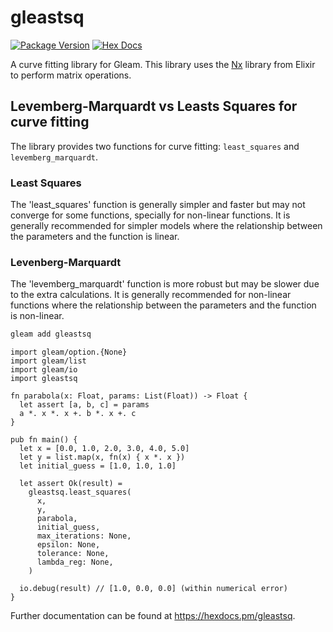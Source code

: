 # gleastsq

[![Package Version](https://img.shields.io/hexpm/v/gleastsq)](https://hex.pm/packages/gleastsq)
[![Hex Docs](https://img.shields.io/badge/hex-docs-ffaff3)](https://hexdocs.pm/gleastsq/)

A curve fitting library for Gleam. This library uses the [Nx](https://hexdocs.pm/nx/Nx.html) library from Elixir to perform matrix operations.

## Levemberg-Marquardt vs Leasts Squares for curve fitting

The library provides two functions for curve fitting: `least_squares` and `levemberg_marquardt`.

### Least Squares

The 'least_squares' function is generally simpler and faster but may not converge for some functions, specially for non-linear functions.
It is generally recommended for simpler models where the relationship between the parameters and the function is linear.

### Levenberg-Marquardt

The 'levemberg_marquardt' function is more robust but may be slower due to the extra calculations.
It is generally recommended for non-linear functions where the relationship between the parameters and the function is non-linear.

```sh
gleam add gleastsq
```

```gleam
import gleam/option.{None}
import gleam/list
import gleam/io
import gleastsq

fn parabola(x: Float, params: List(Float)) -> Float {
  let assert [a, b, c] = params
  a *. x *. x +. b *. x +. c
}

pub fn main() {
  let x = [0.0, 1.0, 2.0, 3.0, 4.0, 5.0]
  let y = list.map(x, fn(x) { x *. x })
  let initial_guess = [1.0, 1.0, 1.0]

  let assert Ok(result) =
    gleastsq.least_squares(
      x,
      y,
      parabola,
      initial_guess,
      max_iterations: None,
      epsilon: None,
      tolerance: None,
      lambda_reg: None,
    )

  io.debug(result) // [1.0, 0.0, 0.0] (within numerical error)
}
```

Further documentation can be found at <https://hexdocs.pm/gleastsq>.
